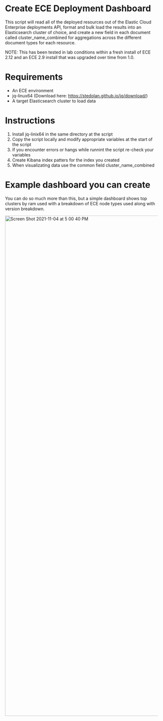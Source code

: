 # Create ECE Deployment Dashboard
This script will read all of the deployed resources out of the Elastic Cloud Enterprise deployments API, format and bulk load the results into an Elasticsearch cluster of choice, and create a new field in each document called cluster_name_combined for aggregations across the different document types for each resource.

NOTE: This has been tested in lab conditions within a fresh install of ECE 2.12 and an ECE 2.9 install that was upgraded over time from 1.0.

# Requirements
- An ECE environment
- jq-linux64 (Download here: https://stedolan.github.io/jq/download/)
- A target Elasticsearch cluster to load data

# Instructions
1. Install jq-linix64 in the same directory at the script
2. Copy the script locally and modify appropriate variables at the start of the script
3. If you encounter errors or hangs while runnint the script re-check your variables
4. Create Kibana index patters for the index you created
5. When visualizating data use the common field cluster_name_combined

# Example dashboard you can create
You can do so much more than this, but a simple dashboard shows top clusters by ram used with a breakdown of ECE node types used along with version breakdown.

<img width="1642" alt="Screen Shot 2021-11-04 at 5 00 40 PM" src="https://user-images.githubusercontent.com/38725582/140419985-d9c6f9eb-6639-4c54-8db9-bd43792ce8ae.png">
